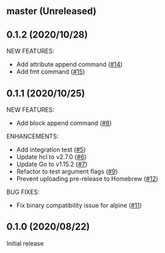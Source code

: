 ## master (Unreleased)

## 0.1.2 (2020/10/28)

NEW FEATURES:

* Add attribute append command ([#14](https://github.com/minamijoyo/hcledit/pull/14))
* Add fmt command ([#15](https://github.com/minamijoyo/hcledit/pull/15))

## 0.1.1 (2020/10/25)

NEW FEATURES:

* Add block append command ([#8](https://github.com/minamijoyo/hcledit/pull/8))

ENHANCEMENTS:

* Add integration test ([#5](https://github.com/minamijoyo/hcledit/pull/5))
* Update hcl to v2.7.0 ([#6](https://github.com/minamijoyo/hcledit/pull/6))
* Update Go to v1.15.2 ([#7](https://github.com/minamijoyo/hcledit/pull/7))
* Refactor to test argument flags ([#9](https://github.com/minamijoyo/hcledit/pull/9))
* Prevent uploading pre-release to Homebrew ([#12](https://github.com/minamijoyo/hcledit/pull/12))

BUG FIXES:

* Fix binary compatibility issue for alpine ([#11](https://github.com/minamijoyo/hcledit/pull/11))

## 0.1.0 (2020/08/22)

Initial release
